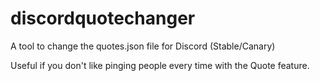 # discordquotechanger
A tool to change the quotes.json file for Discord (Stable/Canary)

Useful if you don't like pinging people every time with the Quote feature.
